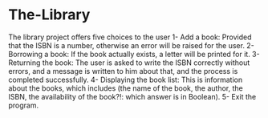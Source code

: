 # The-Library
The library project offers five choices to the user
1- Add a book: Provided that the ISBN is a number, otherwise an error will be raised for the user.
2- Borrowing a book: If the book actually exists, a letter will be printed for it.
3- Returning the book: The user is asked to write the ISBN correctly without errors, and a message is written to him about that, and the process is completed successfully.
4- Displaying the book list: This is information about the books, which includes (the name of the book, the author, the ISBN, the availability of the book?!: which answer is in Boolean).
5- Exit the program.
